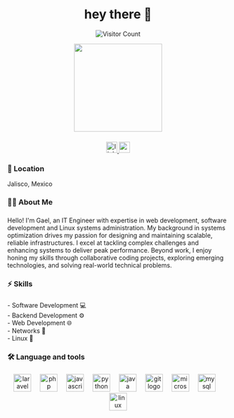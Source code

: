 <h1 align="center">hey there 👋</h1>
 
<p align="center">
  <img src="https://hits.sh/github.com/mi-usuario/mi-repo.svg?style=for-the-badge" alt="Visitor Count">
</p>

<div align="center">
  <img height="200" src="https://64.media.tumblr.com/tumblr_m24q6qFMwM1qlms3vo1_500.gif"/>
</div>

###

<div align="center">
  <a href="https://www.linkedin.com/in/gaelgrcb/" target="_blank">
    <img src="https://img.shields.io/static/v1?message=LinkedIn&logo=linkedin&label=&color=0077B5&logoColor=white&labelColor=&style=for-the-badge" height="25" alt="linkedin logo"  />
  </a>
  <a href="mailto:gaelgarciabst@gmail.com" target="_blank">
    <img src="https://img.shields.io/static/v1?message=Gmail&logo=gmail&label=&color=D14836&logoColor=white&labelColor=&style=for-the-badge" height="25" alt="gmail logo"  />
  </a>
</div>

###

<div class="location-header">
  <h3 align="left">📍 Location</h3>
  <p>Jalisco, Mexico</p>
</div>


###

<h3 align="left">👩‍💻  About Me</h3>

###

<p align="left">Hello! I'm Gael, an IT Engineer with expertise in web development, software development and Linux systems administration. My background in systems optimization drives my passion for designing and maintaining scalable, reliable infrastructures. I excel at tackling complex challenges and enhancing systems to deliver peak performance. Beyond work, I enjoy honing my skills through collaborative coding projects, exploring emerging technologies, and solving real-world technical problems.</p>

###

<h3 align="left">⚡ Skills</h3>

###

<p align="left">- Software Development 💻<br>- Backend Development ⚙️<br>- Web Development 🌐<br>- Networks 🛜<br>- Linux 🐧</p>

###

<h3 align="left">🛠 Language and tools</h3>

###

<div align="center">
  <img src="https://cdn.jsdelivr.net/gh/devicons/devicon/icons/laravel/laravel-original.svg" height="40" alt="laravel logo"  />
  <img width="12" />
  <img src="https://cdn.jsdelivr.net/gh/devicons/devicon/icons/php/php-original.svg" height="40" alt="php logo"  />
  <img width="12" />
  <img src="https://cdn.jsdelivr.net/gh/devicons/devicon/icons/javascript/javascript-original.svg" height="40" alt="javascript logo"  />
  <img width="12" />
  <!-- 
<img src="https://cdn.jsdelivr.net/gh/devicons/devicon/icons/typescript/typescript-original.svg" height="40" alt="typescript logo"  />
  <img width="12" />
-->
  <img src="https://cdn.jsdelivr.net/gh/devicons/devicon/icons/python/python-original.svg" height="40" alt="python logo"  />
  <img width="12" />
  <img src="https://cdn.jsdelivr.net/gh/devicons/devicon/icons/java/java-original.svg" height="40" alt="java logo"  />
  <img width="12" />
  <img src="https://cdn.jsdelivr.net/gh/devicons/devicon/icons/git/git-original.svg" height="40" alt="git logo"  />
  <img width="12" />
  <img src="https://cdn.jsdelivr.net/gh/devicons/devicon/icons/microsoftsqlserver/microsoftsqlserver-plain.svg" height="40" alt="microsoftsqlserver logo"  />
  <img width="12" />
  <img src="https://cdn.jsdelivr.net/gh/devicons/devicon/icons/mysql/mysql-original.svg" height="40" alt="mysql logo"  />
  <img width="12" />
  <img src="https://cdn.jsdelivr.net/gh/devicons/devicon/icons/linux/linux-original.svg" height="40" alt="linux logo"  />
</div>

###


